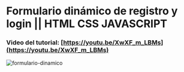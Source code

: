 # Formulario dinámico de registro y login  || HTML CSS JAVASCRIPT
### Video del tutorial: [https://youtu.be/XwXF_m_LBMs](https://youtu.be/XwXF_m_LBMs)

![formulario-dinamico](https://user-images.githubusercontent.com/85034795/147512236-80fe2b7d-81cb-4b18-82f3-1341b0f74953.png)
